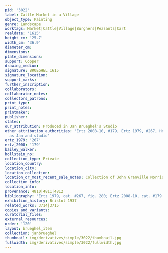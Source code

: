 ```yaml
---
pid: '3022'
label: Cattle Market in a Village
object_type: Painting
genre: Landscape
worktags: Market|Cattle|Village|Burghers|Peasants|Cart
realdate: '1615'
height_cm: '25.7'
width_cm: '36.9'
diameter_cm:
dimensions:
plate_dimensions:
support: Copper
drawing_medium:
signature: BRUEGHEL 1615
signature_location:
support_marks:
further_inscription:
collaborators:
collaborator_notes:
collectors_patrons:
print_type:
print_notes:
printmaker:
publisher:
states:
our_attribution: Produced in Jan Brueghel's Studio
other_attribution_authorities: 'Ertz 2008-10, #179, Ertz 1979, #267, Honig database
  as Jan and studio'
ertz_1979: '267'
ertz_2008: '179'
bailey_walker:
hollstein_no:
collection_type: Private
location_country:
location_city:
location_collection:
location_or_most_recent_sale_notes: Collection of John Granville Morrison
collection_info:
location_info:
provenance: 4810|4811|4812
bibliography: 'Ertz 1979, cat. #267, fig. 280; Ertz 2008-10, cat. #179'
exhibition_history: Bristol 1937
related_works: 3714|3715
copies_and_variants:
curatorial_files:
external_resources:
order: '120'
layout: brueghel_item
collection: janbrueghel
thumbnail: img/derivatives/simple/3022/thumbnail.jpg
fullwidth: img/derivatives/simple/3022/fullwidth.jpg
---
```

